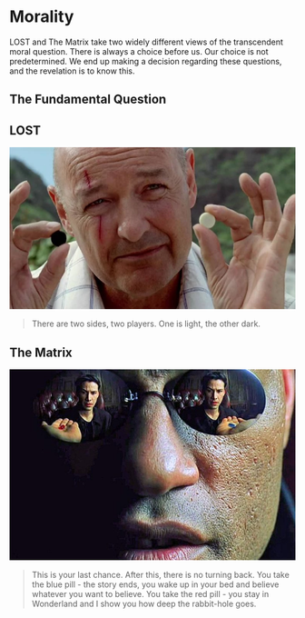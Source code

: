 # Morality

LOST and The Matrix take two widely different views of the transcendent moral question. There is always a choice before us. Our choice is not predetermined. We end up making a decision regarding these questions, and the revelation is to know this.

## The Fundamental Question

  
## LOST

![](2018-09-15-12-14-50.png)
> There are two sides, two players. One is light, the other dark.

## The Matrix

![](2018-09-15-12-38-06.png)
> This is your last chance. After this, there is no turning back. You take the blue pill - the story ends, you wake up in your bed and believe whatever you want to believe. You take the red pill - you stay in Wonderland and I show you how deep the rabbit-hole goes.
